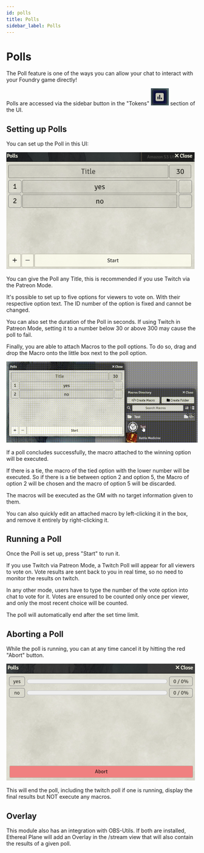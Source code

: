 ```yaml
---
id: polls
title: Polls
sidebar_label: Polls
---
```


# Polls

The Poll feature is one of the ways you can allow your chat to interact with your Foundry game directly!

Polls are accessed via the sidebar button in the "Tokens" 
![Poll Icon](./assets/ep-poll-icon.png)
 section of the UI.

## Setting up Polls

You can set up the Poll in this UI:

![Polls Screen](./assets/ep-polls.png)

You can give the Poll any Title, this is recommended if you use Twitch via the Patreon Mode.

It's possible to set up to five options for viewers to vote on.
With their respective option text.
The ID number of the option is fixed and cannot be changed.

You can also set the duration of the Poll in seconds. If using Twitch in Patreon Mode, setting it to a number below 30 or above 300 may cause the poll to fail.

Finally, you are able to attach Macros to the poll options.
To do so, drag and drop the Macro onto the little box next to the poll option.

![Poll Macro Demo](./assets/poll-macro.gif)

If a poll concludes successfully, the macro attached to the winning option will be executed.

If there is a tie, the macro of the tied option with the lower number will be executed. So if there is a tie between option 2 and option 5, the Macro of option 2 will be chosen and the macro of option 5 will be discarded.

The macros will be executed as the GM with no target information given to them.

You can also quickly edit an attached macro by left-clicking it in the box, and remove it entirely by right-clicking it.

## Running a Poll

Once the Poll is set up, press "Start" to run it.

If you use Twitch via Patreon Mode, a Twitch Poll will appear for all viewers to vote on. Vote results are sent back to you in real time, so no need to monitor the results on twitch.

In any other mode, users have to type the number of the vote option into chat to vote for it.
Votes are ensured to be counted only once per viewer, and only the most recent choice will be counted.

The poll will automatically end after the set time limit.

## Aborting a Poll

While the poll is running, you can at any time cancel it by hitting the red "Abort" button.

![Abort Poll](./assets/ep-polls-abort.png)

This will end the poll, including the twitch poll if one is running, display the final results but NOT execute any macros.

## Overlay

This module also has an integration with OBS-Utils. If both are installed, Ethereal Plane will add an Overlay in the /stream view that will also contain the results of a given poll.
